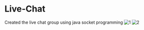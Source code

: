 # Live-Chat
Created the live chat group using java socket programming
![1](https://github.com/rashmisharmila/Live-Chat/assets/108237108/9f160da9-fac2-44ab-b333-658b3f6b6212)
![2](https://github.com/rashmisharmila/Live-Chat/assets/108237108/6bd21b60-d3fb-481d-a7ee-abfdb73ef330)
